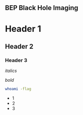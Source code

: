## BEP Black Hole Imaging

# Header 1
## Header 2
### Header 3

_italics_

*bold*

```bash
whoami -flag
```

- 1
- 2
- 3
